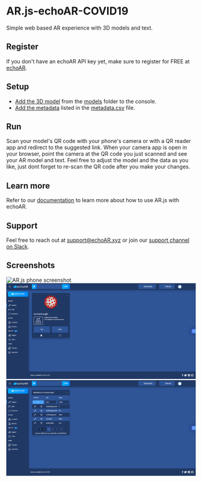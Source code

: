# AR.js-echoAR-COVID19
Simple web based AR experience with 3D models and text.

## Register
If you don't have an echoAR API key yet, make sure to register for FREE at [echoAR](https://console.echoar.xyz/#/auth/register).

## Setup
* [Add the 3D model](https://docs.echoar.xyz/quickstart/add-a-3d-model) from the [models](https://github.com/echoARxyz/AR.js-echoAR-COVID19/tree/master/models) folder to the console.
* [Add the metadata](https://docs.echoar.xyz/web-console/manage-pages/data-page/how-to-add-data#adding-metadata) listed in the [metadata.csv](https://github.com/echoARxyz/AR.js-echoAR-COVID19/blob/master/metadata.csv) file.

## Run
Scan your model's QR code with your phone's camera or with a QR reader app and redirect to the suggested link. When your camera app is open in your browser, point the camera at the QR code you just scanned and see your AR model and text.
Feel free to adjust the model and the data as you like, just dont forget to re-scan the QR code after you make your changes.

## Learn more
Refer to our [documentation](https://docs.echoar.xyz/ar.js/deploy-experience) to learn more about how to use AR.js with echoAR.

## Support
Feel free to reach out at [support@echoAR.xyz](mailto:support@echoAR.xyz) or join our [support channel on Slack](https://join.slack.com/t/echoar/shared_invite/enQtNTg4NjI5NjM3OTc1LWU1M2M2MTNlNTM3NGY1YTUxYmY3ZDNjNTc3YjA5M2QyNGZiOTgzMjVmZWZmZmFjNGJjYTcxZjhhNzk3YjNhNjE). 

## Screenshots
![AR.js phone screenshot](/images/AR,js.JPG)
![echoAR console screenshot](/images/Console%20(Card%20Front).png)
![echoAR console screenshot](/images/Console%20(Card%20Back).png)
